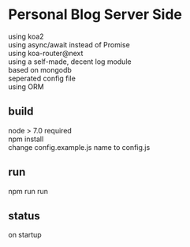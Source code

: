 # Personal Blog Server Side

using koa2  
using async/await instead of Promise  
using koa-router@next  
using a self-made, decent log module  
based on mongodb  
seperated config file  
using ORM  


## build
node > 7.0 required  
npm install  
change config.example.js name to config.js  

## run
npm run run

## status
on startup
